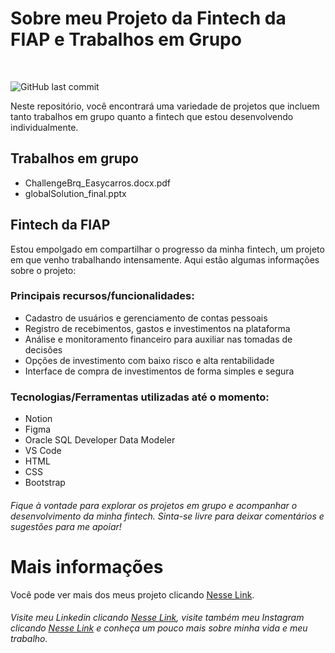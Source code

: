 # Sobre meu Projeto da Fintech da FIAP e Trabalhos em Grupo
<br>

![GitHub last commit](https://img.shields.io/github/last-commit/LuisCrespoDev/Projeto-Fintech-FIAP)

Neste repositório, você encontrará uma variedade de projetos que incluem tanto trabalhos em grupo quanto a fintech que estou desenvolvendo individualmente.

## Trabalhos em grupo

- ChallengeBrq_Easycarros.docx.pdf
- globalSolution_final.pptx

## Fintech da FIAP

Estou empolgado em compartilhar o progresso da minha fintech, um projeto em que venho trabalhando intensamente. Aqui estão algumas informações sobre o projeto:

### Principais recursos/funcionalidades:

- Cadastro de usuários e gerenciamento de contas pessoais
- Registro de recebimentos, gastos e investimentos na plataforma
- Análise e monitoramento financeiro para auxiliar nas tomadas de decisões
- Opções de investimento com baixo risco e alta rentabilidade
- Interface de compra de investimentos de forma simples e segura

### Tecnologias/Ferramentas utilizadas até o momento:

- Notion
- Figma
- Oracle SQL Developer Data Modeler
- VS Code
- HTML
- CSS
- Bootstrap

###### Fique à vontade para explorar os projetos em grupo e acompanhar o desenvolvimento da minha fintech. Sinta-se livre para deixar comentários e sugestões para me apoiar!

# Mais informações
Você pode ver mais dos meus projeto clicando [Nesse Link](https://github.com/LuisCrespoDev).

###### Visite meu Linkedin clicando [Nesse Link](https://www.linkedin.com/in/luiscrespodev/), visite também meu Instagram clicando [Nesse Link](https://www.instagram.com/luishtcrespo/) e conheça um pouco mais sobre minha vida e meu trabalho.
